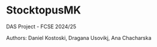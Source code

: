 # StocktopusMK
DAS Project - FCSE 2024/25

Authors: Daniel Kostoski, Dragana Usovikj, Ana Chacharska
